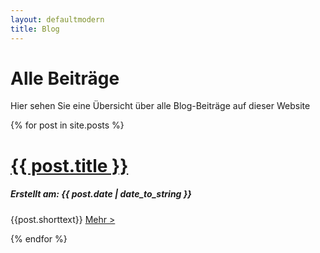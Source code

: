 ```yaml
---
layout: defaultmodern
title: Blog
---
```

 
<div class="card">
  <h1>Alle Beiträge</h1>
  <p>Hier sehen Sie eine Übersicht über alle Blog-Beiträge auf dieser Website</p>
</div>
{% for post in site.posts %}
<div class="card">
<h1><a href="{{ post.url }}" title="{{ post.title }}">{{ post.title }}</a></h1>
<h5>Erstellt am: <span>{{ post.date | date_to_string }}</span></h5>
<p>{{post.shorttext}} <a href="{{ post.url }}" title="{{ post.title }}">Mehr ></a></p>  
</div>
{% endfor %}
